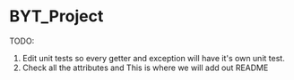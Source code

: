# BYT_Project
TODO: 
1) Edit unit tests so every getter and exception will have it's own unit test.
2) Check all the attributes and 
This is where we will add out README
